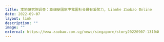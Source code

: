 ```yaml
---
title: 本地研究院调查：亚细安国家中我国社会最有凝聚力, Lianhe Zaobao Online
date: 2022-09-07
layout: link
description: ""
image: ""
external: https://www.zaobao.com.sg/news/singapore/story20220907-1310406
---
```

